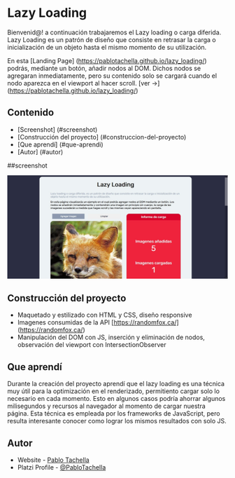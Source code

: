 # Lazy Loading

Bienvenid@! a continuación trabajaremos el Lazy loading o carga diferida. Lazy Loading es un patrón de diseño que consiste en retrasar la carga o inicialización de un objeto hasta el mismo momento de su utilización.

En esta [Landing Page] (https://pablotachella.github.io/lazy_loading/) podrás, mediante un botón, 
añadir nodos al DOM. Dichos nodos se agregaran inmediatamente, pero su contenido solo se cargará cuando el nodo 
aparezca en el viewport al hacer scroll. [ver ->] (https://pablotachella.github.io/lazy_loading/)

## Contenido

- [Screenshot] (#screenshot)
- [Construcción del proyecto] (#construccion-del-proyecto)
- [Que aprendí] (#que-aprendi)
- [Autor] (#autor)

##screenshot


![](./screenshot-lazy.jpg)

## Construcción del proyecto

- Maquetado y estilizado con HTML y CSS, diseño responsive
- Imagenes consumidas de la API [https://randomfox.ca/] (https://randomfox.ca/)
- Manipulación del DOM con JS, inserción y eliminación de nodos, observación del viewport con IntersectionObserver

## Que aprendí

Durante la creación del proyecto aprendí que el lazy loading es una técnica muy útil para la optimización en el renderizado, permitiento cargar solo lo necesario en cada momento. Esto en algunos casos podría ahorrar algunos milisegundos y recursos al navegador al momento de cargar nuestra página. Esta técnica es empleada por los frameworks de JavaScript, pero resulta interesante conocer como lograr los mismos resultados con solo JS.

## Autor

- Website - [Pablo Tachella](https://pablotachella.github.io/)
- Platzi Profile - [@PabloTachella](https://platzi.com/p/tachella/)